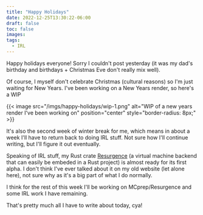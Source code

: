 ```yaml
---
title: "Happy Holidays"
date: 2022-12-25T13:30:22-06:00
draft: false
toc: false
images:
tags:
  - IRL
---
```


Happy holidays everyone! Sorry I couldn't post yesterday (it was my dad's birthday and birthdays + Christmas Eve don't really mix well).

Of course, I myself don't celebrate Christmas (cultural reasons) so I'm just waiting for New Years. I've been working on a New Years render, so here's a WIP

{{< image src="/imgs/happy-holidays/wip-1.png" alt="WIP of a new years render I've been working on" position="center" style="border-radius: 8px;" >}}

It's also the second week of winter break for me, which means in about a week I'll have to return back to doing IRL stuff. Not sure how I'll continue writing, but I'll figure it out eventually.

Speaking of IRL stuff, my Rust crate [Resurgence](https://github.com/Resurgence-VM-Development/Resurgence) (a virtual machine backend that can easily be embeded in a Rust project) is almost ready for its first alpha. I don't think I've ever talked about it on my old website (let alone here), not sure why as it's a big part of what I do normally.

I think for the rest of this week I'll be working on MCprep/Resurgence and some IRL work I have remaining. 

That's pretty much all I have to write about today, cya!

